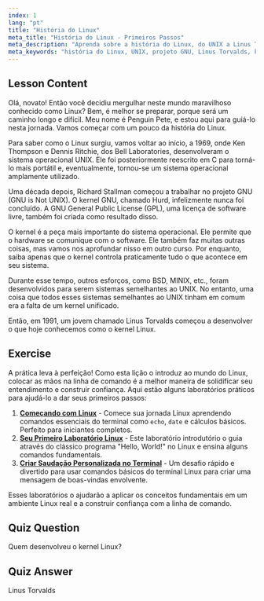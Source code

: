 ```yaml
---
index: 1
lang: "pt"
title: "História do Linux"
meta_title: "História do Linux - Primeiros Passos"
meta_description: "Aprenda sobre a história do Linux, do UNIX a Linus Torvalds e o projeto GNU. Entenda suas origens e evolução para iniciantes."
meta_keywords: "história do Linux, UNIX, projeto GNU, Linus Torvalds, kernel Linux, Linux para iniciantes, tutorial de Linux, guia de Linux"
---
```


## Lesson Content

Olá, novato! Então você decidiu mergulhar neste mundo maravilhoso conhecido como Linux? Bem, é melhor se preparar, porque será um caminho longo e difícil. Meu nome é Penguin Pete, e estou aqui para guiá-lo nesta jornada. Vamos começar com um pouco da história do Linux.

Para saber como o Linux surgiu, vamos voltar ao início, a 1969, onde Ken Thompson e Dennis Ritchie, dos Bell Laboratories, desenvolveram o sistema operacional UNIX. Ele foi posteriormente reescrito em C para torná-lo mais portátil e, eventualmente, tornou-se um sistema operacional amplamente utilizado.

Uma década depois, Richard Stallman começou a trabalhar no projeto GNU (GNU is Not UNIX). O kernel GNU, chamado Hurd, infelizmente nunca foi concluído. A GNU General Public License (GPL), uma licença de software livre, também foi criada como resultado disso.

O kernel é a peça mais importante do sistema operacional. Ele permite que o hardware se comunique com o software. Ele também faz muitas outras coisas, mas vamos nos aprofundar nisso em outro curso. Por enquanto, saiba apenas que o kernel controla praticamente tudo o que acontece em seu sistema.

Durante esse tempo, outros esforços, como BSD, MINIX, etc., foram desenvolvidos para serem sistemas semelhantes ao UNIX. No entanto, uma coisa que todos esses sistemas semelhantes ao UNIX tinham em comum era a falta de um kernel unificado.

Então, em 1991, um jovem chamado Linus Torvalds começou a desenvolver o que hoje conhecemos como o kernel Linux.

## Exercise

A prática leva à perfeição! Como esta lição o introduz ao mundo do Linux, colocar as mãos na linha de comando é a melhor maneira de solidificar seu entendimento e construir confiança. Aqui estão alguns laboratórios práticos para ajudá-lo a dar seus primeiros passos:

1.  **[Começando com Linux](https://labex.io/pt/labs/linux-getting-started-with-linux-446315)** - Comece sua jornada Linux aprendendo comandos essenciais do terminal como `echo`, `date` e cálculos básicos. Perfeito para iniciantes completos.
2.  **[Seu Primeiro Laboratório Linux](https://labex.io/pt/labs/linux-your-first-linux-lab-270253)** - Este laboratório introdutório o guia através do clássico programa "Hello, World!" no Linux e ensina alguns comandos fundamentais.
3.  **[Criar Saudação Personalizada no Terminal](https://labex.io/pt/labs/linux-create-personalized-terminal-greeting-446322)** - Um desafio rápido e divertido para usar comandos básicos do terminal Linux para criar uma mensagem de boas-vindas envolvente.

Esses laboratórios o ajudarão a aplicar os conceitos fundamentais em um ambiente Linux real e a construir confiança com a linha de comando.

## Quiz Question

Quem desenvolveu o kernel Linux?

## Quiz Answer

Linus Torvalds